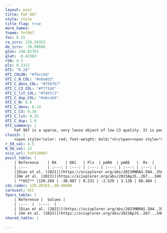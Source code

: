 ```yaml
---
layout: post
title: FoF 967
style: style
title_flag: true
more_names: 
fname: fof967
fov: 0.15
ra_icrs: 120.20353
de_icrs: -30.98686
glon: 248.02763
glat: -0.43383
r50: 4.5
plx: 0.2312
UTI: "0.20"
UTI_COLOR: "#fbccbd"
UTI_C_N_COL: "#e0a6b3"
UTI_C_dens_COL: "#f5bfb7"
UTI_C_C3_COL: "#fff1d4"
UTI_C_lit_COL: "#fdd7c3"
UTI_C_dup_COL: "#a6cab9"
UTI_C_N: 0.0
UTI_C_dens: 0.14
UTI_C_C3: 0.38
UTI_C_lit: 0.25
UTI_C_dup: 1.0
UTI_summary: |
    FoF 967 is a sparse, very loose object of low C3 quality. It is poorly studied in the literature.<br><br><span style="color: #99180f; font-weight: bold;">Warning: </span>contains less than 25 stars with <i>P>0.5</i> estimated.
class3: |
    <span style="color: red; font-weight: bold;">C</span><span style="color: #FFC300; font-weight: bold;">B</span>
r_50_val: 4.5
N_50_val: 22
scix_url: FoF%20967
posit_table: |
    | Reference    | RA    | DEC   | Plx  | pmRA  | pmDE   |  Rv  |
    | :---         | :---: | :---: | :---: | :---: | :---: | :---: |
    |[Dias et al. (2021)](https://scixplorer.org/abs/2021MNRAS.504..356D) | 120.146 | -30.985 | 0.24 | -2.528 | 3.118 | -- |
    |[He et al. (2023)](https://scixplorer.org/abs/2023ApJS..267...34H) | 120.199 | -31.011 | 0.258 | -2.82 | 3.207 | -- |
    | **UCC** |120.204 | -30.987 | 0.231 | -2.529 | 3.138 | 88.484 | 
cds_radec: 120.20353,-30.98686
carousel: UCC
fpars_table: |
    | Reference |  Values |
    | :---  |  :---:  |
    | [Dias et al. (2021)](https://scixplorer.org/abs/2021MNRAS.504..356D) | `Av=1.249, Dist=3265, logage=7.254, [Fe/H]=-0.134` |
    | [He et al. (2023)](https://scixplorer.org/abs/2023ApJS..267...34H) | `A0=1.05, m-M=12.55, logA=7.8` |
shared_table: |
    
---
```


